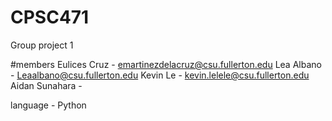 # CPSC471
Group project 1

#members
Eulices Cruz - emartinezdelacruz@csu.fullerton.edu
Lea Albano - Leaalbano@csu.fullerton.edu
Kevin Le - kevin.lelele@csu.fullerton.edu
Aidan Sunahara - 

language - Python

